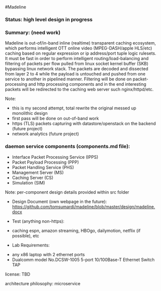 #Madeline

### Status: high level design in progress

### Summary: (need work)
Madeline is out-of/in-band inline (realtime) transparent caching ecosystem, which performs intelligent OTT online video (MPEG-DASH/apple HLS/etc) caching based on regular expression or ip address/port tuple logic rulesets. 
It must be fast in order to perform intelligent routing/load-balancing and filtering of packets per flow pulled from linux socket kernel buffer (SKB) bypassing linux network stack. 
The packets are decoded and dissected from layer 2 to 4 while the payload is untouched and pushed from one service to another in pipelined manner. 
Filtering will be done on packet-processing and http processing components and in the end interesting packets will be redirected to the caching web server such nginx/httpd/etc.

Note: 
  - this is my second attempt, total rewrite the original messed up monolithic design
  - first pass will be done on out-of-band work
  - https (TLS) packets capturing with datastore/openstack on the backend (future project)
  - network analytics (future project) 

### daemon service components (components.md file):
* Interface Packet Processing Service (IPPS)
* Packet Payload Processing (PPP)
* Packet Handling Service (PHS)
* Management Server (MS)
* Caching Server (CS)
* Simulation (SIM)

Note: per-component design details provided within src folder

* Design Document (own webpage in the future): 
https://github.com/tomsumardi/madeline/blob/master/design/madeline.docx

* Test (anything non-https):
 - caching espn, amazon streaming, HBOgo, dailymotion, netflix (if possible), etc

* Lab Requirements:
 - any x86 laptop with 2 ethernet ports
 - Dualcomm model No.DCSW-1005 5-port 10/100Base-T Ethernet Switch TAP 

license: TBD

architecture philosophy: microservice 

